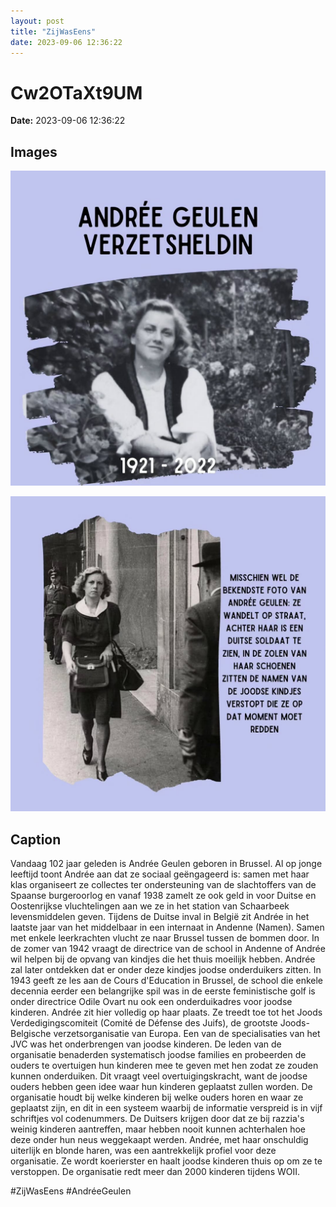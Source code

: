 ```yaml
---
layout: post
title: "ZijWasEens"
date: 2023-09-06 12:36:22
---
```


# Cw2OTaXt9UM

**Date:** 2023-09-06 12:36:22

## Images

![Image](../images/Cw2OTaXt9UM_0.jpg)

![Image](../images/Cw2OTaXt9UM_1.jpg)

## Caption

Vandaag 102 jaar geleden is Andrée Geulen geboren in Brussel. Al op jonge leeftijd toont Andrée aan dat ze sociaal geëngageerd is: samen met haar klas organiseert ze collectes ter ondersteuning van de slachtoffers van de Spaanse burgeroorlog en vanaf 1938 zamelt ze ook geld in voor Duitse en Oostenrijkse vluchtelingen aan we ze in het station van Schaarbeek levensmiddelen geven. Tijdens de Duitse inval in België zit Andrée in het laatste jaar van het middelbaar in een internaat in Andenne (Namen). Samen met enkele leerkrachten vlucht ze naar Brussel tussen de bommen door. In de zomer van 1942 vraagt de directrice van de school in Andenne of Andrée wil helpen bij de opvang van kindjes die het thuis moeilijk hebben. Andrée zal later ontdekken dat er onder deze kindjes joodse onderduikers zitten. In 1943 geeft ze les aan de Cours d'Education in Brussel, de school die enkele decennia eerder een belangrijke spil was in de eerste feministische golf is onder directrice Odile Ovart nu ook een onderduikadres voor joodse kinderen. Andrée zit hier volledig op haar plaats. Ze treedt toe tot het Joods Verdedigingscomiteit (Comité de Défense des Juifs), de grootste Joods-Belgische verzetsorganisatie van Europa. Een van de specialisaties van het JVC was het onderbrengen van joodse kinderen. De leden van de organisatie benaderden systematisch joodse families en probeerden de ouders te overtuigen hun kinderen mee te geven met hen zodat ze zouden kunnen onderduiken. Dit vraagt veel overtuigingskracht, want de joodse ouders hebben geen idee waar hun kinderen geplaatst zullen worden. De organisatie houdt bij welke kinderen bij welke ouders horen en waar ze geplaatst zijn, en dit in een systeem waarbij de informatie verspreid is in vijf schriftjes vol codenummers. De Duitsers krijgen door dat ze bij razzia's weinig kinderen aantreffen, maar hebben nooit kunnen achterhalen hoe deze onder hun neus weggekaapt werden. Andrée, met haar onschuldig uiterlijk en blonde haren, was een aantrekkelijk profiel voor deze organisatie. Ze wordt koerierster en haalt joodse kinderen thuis op om ze te verstoppen. De organisatie redt meer dan 2000 kinderen tijdens WOII. 

#ZijWasEens #AndréeGeulen

